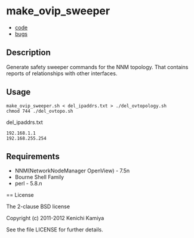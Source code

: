 make_ovip_sweeper
=================

* [code](http://github.com/kachick/make_ovip_sweeper)
* [bugs](http://github.com/kachick/make_ovip_sweeper/issues)

Description
-----------

Generate safety sweeper commands for the NNM topology.
That contains reports of relationships with other interfaces.

Usage
-----

    make_ovip_sweeper.sh < del_ipaddrs.txt > ./del_ovtopology.sh
    chmod 744 ./del_ovtopo.sh

del_ipaddrs.txt

    192.168.1.1
    192.168.255.254

Requirements
------------

* NNM(NetworkNodeManager OpenView) - 7.5n
* Bourne Shell Family
* perl - 5.8.n

== License

The 2-clause BSD license

Copyright (c) 2011-2012 Kenichi Kamiya

See the file LICENSE for further details.
